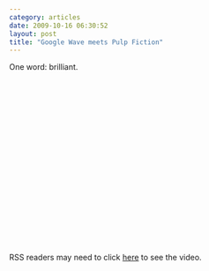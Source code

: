 ```yaml
---
category: articles
date: 2009-10-16 06:30:52
layout: post
title: "Google Wave meets Pulp Fiction"
---
```


<p>One word: brilliant.</p><iframe title="Google Wave meets Pulp Fiction" width="480" height="300" data-src="//www.youtube.com/embed/xcxF9oz9Cu0" frameborder="0" allowfullscreen></iframe><p>RSS readers may need to click <a href="//joaobordalo.com/articles/2009/10/16/google-wave-meets-pulp-fiction">here</a> to see the video.</p>
